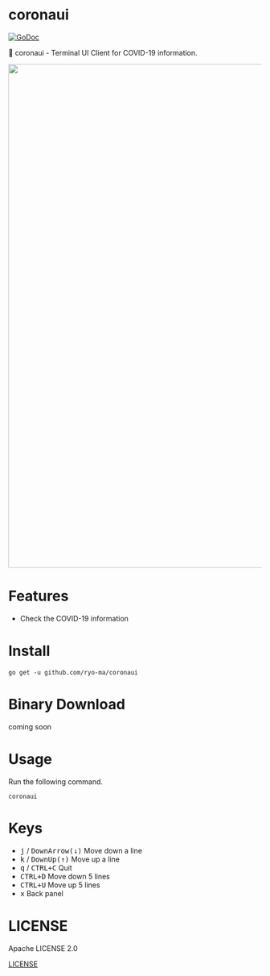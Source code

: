 # coronaui

[![GoDoc](https://godoc.org/github.com/jroimartin/gocui?status.svg)](https://godoc.org/github.com/jroimartin/gocui)

🦠 coronaui - Terminal UI Client for COVID-19 information.

<img src="https://user-images.githubusercontent.com/6661165/77730848-fba1e680-7044-11ea-97f1-538a9df0e8c7.png" width="1000">


# Features

* Check the COVID-19 information


# Install

```
go get -u github.com/ryo-ma/coronaui
```

# Binary Download

coming soon

# Usage

Run the following command.

```
coronaui
```

# Keys

* <kbd>j</kbd> / <kbd>DownArrow(↓)</kbd>
Move down a line
* <kbd>k</kbd> / <kbd>DownUp(↑)</kbd>
Move up a line
* <kbd>q</kbd> / <kbd>CTRL+C</kbd>
Quit
* <kbd>CTRL+D</kbd>
Move down 5 lines
* <kbd>CTRL+U</kbd>
Move up 5 lines
* <kbd>x</kbd>
Back panel

# LICENSE

Apache LICENSE 2.0

[LICENSE](./LICENSE)
